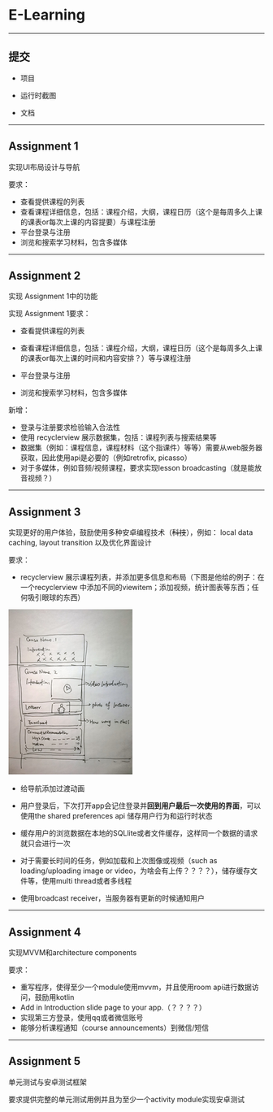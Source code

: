 # E-Learning

---

## 提交

- 项目

- 运行时截图

- 文档

---


## Assignment 1

实现UI布局设计与导航

要求：

- 查看提供课程的列表
- 查看课程详细信息，包括：课程介绍，大纲，课程日历（这个是每周多久上课的课表or每次上课的内容提要）与课程注册
- 平台登录与注册
- 浏览和搜索学习材料，包含多媒体

---

## Assignment 2

实现 Assignment 1中的功能

实现 Assignment 1要求：

- 查看提供课程的列表

- 查看课程详细信息，包括：课程介绍，大纲，课程日历（这个是每周多久上课的课表or每次上课的时间和内容安排？）等与课程注册

- 平台登录与注册

- 浏览和搜索学习材料，包含多媒体

新增：

- 登录与注册要求检验输入合法性
- 使用 recyclerview 展示数据集，包括：课程列表与搜索结果等
- 数据集（例如：课程信息，课程材料（这个指课件）等等）需要从web服务器获取，因此使用api是必要的（例如retrofix, picasso）
- 对于多媒体，例如音频/视频课程，要求实现lesson broadcasting（就是能放音视频？）

---

## Assignment 3

实现更好的用户体验，鼓励使用多种安卓编程技术（~~科技~~），例如： local data caching, layout transition 以及优化界面设计

要求：

- recyclerview 展示课程列表，并添加更多信息和布局（下图是他给的例子：在一个recyclerview 中添加不同的viewitem；添加视频，统计图表等东西；任何吸引眼球的东西）

![image-20191219151106249](assets/image-20191219151106249.png)

- 给导航添加过渡动画
- 用户登录后，下次打开app会记住登录并**回到用户最后一次使用的界面**，可以使用the shared preferences api 储存用户行为和运行时状态
- 缓存用户的浏览数据在本地的SQLlite或者文件缓存，这样同一个数据的请求就只会进行一次
- 对于需要长时间的任务，例如加载和上次图像或视频（such as loading/uploading image or video，为啥会有上传？？？？），储存缓存文件等，使用multi thread或者多线程

- 使用broadcast receiver，当服务器有更新的时候通知用户

---

## Assignment 4

实现MVVM和architecture components

要求：

- 重写程序，使得至少一个module使用mvvm，并且使用room api进行数据访问，鼓励用kotlin
-  Add in Introduction slide page to your app.（？？？？）
- 实现第三方登录，使用qq或者微信账号
- 能够分析课程通知（course announcements）到微信/短信

---

## Assignment 5

单元测试与安卓测试框架

要求提供完整的单元测试用例并且为至少一个activity module实现安卓测试